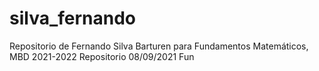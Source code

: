 # silva_fernando
 Repositorio de Fernando Silva Barturen para Fundamentos Matemáticos, MBD 2021-2022
Repositorio 08/09/2021 Fun
